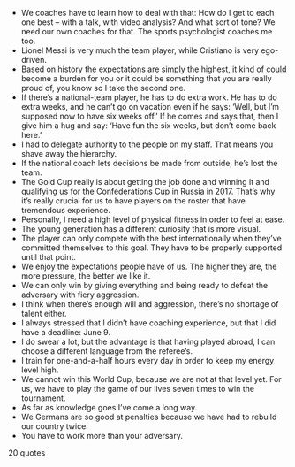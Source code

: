  - We coaches have to learn how to deal with that: How do I get to each one best – with a talk, with video analysis? And what sort of tone? We need our own coaches for that. The sports psychologist coaches me too.
 - Lionel Messi is very much the team player, while Cristiano is very ego-driven.
 - Based on history the expectations are simply the highest, it kind of could become a burden for you or it could be something that you are really proud of, you know so I take the second one.
 - If there’s a national-team player, he has to do extra work. He has to do extra weeks, and he can’t go on vacation even if he says: ‘Well, but I’m supposed now to have six weeks off.’ If he comes and says that, then I give him a hug and say: ‘Have fun the six weeks, but don’t come back here.’
 - I had to delegate authority to the people on my staff. That means you shave away the hierarchy.
 - If the national coach lets decisions be made from outside, he’s lost the team.
 - The Gold Cup really is about getting the job done and winning it and qualifying us for the Confederations Cup in Russia in 2017. That’s why it’s really crucial for us to have players on the roster that have tremendous experience.
 - Personally, I need a high level of physical fitness in order to feel at ease.
 - The young generation has a different curiosity that is more visual.
 - The player can only compete with the best internationally when they’ve committed themselves to this goal. They have to be properly supported until that point.
 - We enjoy the expectations people have of us. The higher they are, the more pressure, the better we like it.
 - We can only win by giving everything and being ready to defeat the adversary with fiery aggression.
 - I think when there’s enough will and aggression, there’s no shortage of talent either.
 - I always stressed that I didn’t have coaching experience, but that I did have a deadline: June 9.
 - I do swear a lot, but the advantage is that having played abroad, I can choose a different language from the referee’s.
 - I train for one-and-a-half hours every day in order to keep my energy level high.
 - We cannot win this World Cup, because we are not at that level yet. For us, we have to play the game of our lives seven times to win the tournament.
 - As far as knowledge goes I’ve come a long way.
 - We Germans are so good at penalties because we have had to rebuild our country twice.
 - You have to work more than your adversary.

20 quotes